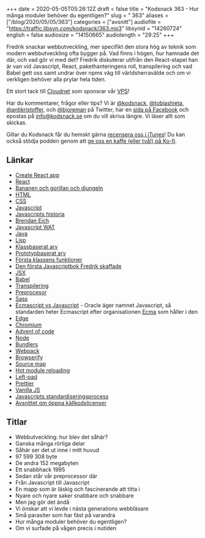 +++
date = 2020-05-05T05:26:12Z
draft = false
title = "Kodsnack 363 - Hur många moduler behöver du egentligen?"
slug = " 363"
aliases = ["/blog/2020/05/05/363"]
categories = ["avsnitt"]
audiofile = "https://traffic.libsyn.com/kodsnack/363.mp3"
libsynid = "14260724"
english = false
audiosize = "14150665"
audiolength = "29:25" 
+++

Fredrik snackar webbutveckling, mer specifikt den stora hög av teknik som modern webbutveckling ofta bygger på. Vad finns i högen, hur hamnade det där, och vad gör vi med det? Fredrik diskuterar utifrån den React-stapel han är van vid Javascript, React, pakethanteringens roll, transpilering och vad Babel gett oss samt undrar över npms väg till världsherravälde och om vi verkligen behöver alla prylar hela tiden.

Ett stort tack till [Cloudnet](http://www.cloudnet.se) som sponsrar vår [VPS](http://en.wikipedia.org/wiki/Virtual_private_server)!

Har du kommentarer, frågor eller tips? Vi är [@kodsnack](https://www.twitter.com/kodsnack), [@tobiashieta](https://www.twitter.com/tobiashieta), [@antikristoffer](https://www.twitter.com/antikristoffer), och [@bjoreman](https://www.twitter.com/bjoreman) på Twitter, har en [sida på Facebook](https://www.facebook.com/kodsnack) och epostas på [info@kodsnack.se](mailto:info@kodsnack.se) om du vill skriva längre. Vi läser allt som skickas.

Gillar du Kodsnack får du hemskt gärna [recensera oss i iTunes](http://itunes.apple.com/se/podcast/kodsnack/id561631498?l=en)! Du kan också stödja podden genom att <a href="https://ko-fi.com/kodsnack" rel="payment">ge oss en kaffe (eller två!) på Ko-fi</a>.

## Länkar ##
* [Create React app](https://create-react-app.dev/)
* [React](https://reactjs.org/)
* [Bananen och gorillan och djungeln](https://www.johndcook.com/blog/2011/07/19/you-wanted-banana/)
* [HTML](https://en.wikipedia.org/wiki/HTML)
* [CSS](https://en.wikipedia.org/wiki/Cascading_Style_Sheets)
* [Javascript](https://en.wikipedia.org/wiki/JavaScript)
* [Javascripts historia](https://auth0.com/blog/a-brief-history-of-javascript/)
* [Brendan Eich](https://en.wikipedia.org/wiki/Brendan_Eich)
* [Javascript WAT](https://www.destroyallsoftware.com/talks/wat)
* [Java](https://en.wikipedia.org/wiki/Java_%28programming_language%29)
* [Lisp](https://en.wikipedia.org/wiki/Lisp_%28programming_language%29)
* [Klassbaserat arv](https://en.wikipedia.org/wiki/Class-based_programming)
* [Prototypbaserat arv](https://en.wikipedia.org/wiki/Prototype-based_programming)
* [Första klassens funktioner](https://en.wikipedia.org/wiki/First-class_function)
* [Den första Javascriptbok Fredrik skaffade](https://www.amazon.com/Professional-JavaScript-Developers-Wrox-Guides/dp/0764579088)
* [JSX](https://reactjs.org/docs/introducing-jsx.html)
* [Babel](https://en.wikipedia.org/wiki/Babel_%28transcompiler%29)
* [Transpilering](https://en.wikipedia.org/wiki/Source-to-source_compiler)
* [Preprocesor](https://en.wikipedia.org/wiki/Preprocessor)
* [Sass](https://sass-lang.com/)
* [Ecmascript vs Javascript](https://en.wikipedia.org/wiki/ECMAScript) - Oracle äger namnet Javascript, så standarden heter Ecmascript efter organisationen [Ecma](https://en.wikipedia.org/wiki/Ecma_International) som håller i den
* [Edge](https://en.wikipedia.org/wiki/Microsoft_Edge)
* [Chromium](https://en.wikipedia.org/wiki/Chromium_%28web_browser%29)
* [Advent of code](https://adventofcode.com/)
* [Node](https://en.wikipedia.org/wiki/Node.js)
* [Bundlers](https://medium.com/@gimenete/how-javascript-bundlers-work-1fc0d0caf2da)
* [Webpack](https://en.wikipedia.org/wiki/Webpack)
* [Browserify](https://en.wikipedia.org/wiki/Browserify)
* [Source map](https://developer.mozilla.org/en-US/docs/Tools/Debugger/How_to/Use_a_source_map)
* [Hot module reloading](http://gaearon.github.io/react-hot-loader/)
* [Left-pad](https://www.infoworld.com/article/3047177/how-one-yanked-javascript-package-wreaked-havoc.html)
* [Prettier](https://prettier.io/)
* [Vanilla JS](http://vanilla-js.com/)
* [Javascripts standardiseringsprocess](https://tc39.es/process-document/)
* [Avsnittet om öppna källkodslicenser](https://kodsnack.se/360/)

## Titlar ##
* Webbutveckling: hur blev det såhär?
* Ganska många rörliga delar
* Såhär ser det ut inne i mitt huvud
* 97 599 308 byte
* De andra 152 megabyten
* Ett snabbhack 1995
* Sedan står vår preprocessor där
* Från Javascript till Javascript
* En mapp som är läskig och fascinerande att titta i
* Nyare och nyare saker snabbare och snabbare
* Men jag gör det ändå
* Vi önskar att vi levde i nästa generations webbläsare
* Små parasiter som har fäst på varandra
* Hur många moduler behöver du egentligen?
* Om vi surfade på vågen precis i nutiden